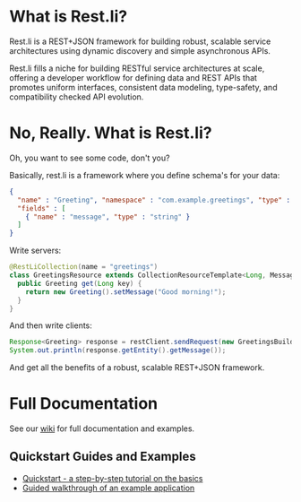What is Rest.li?
================
Rest.li is a REST+JSON framework for building robust, scalable service
architectures using dynamic discovery and simple asynchronous APIs.

Rest.li fills a niche for building RESTful service architectures at scale,
offering a developer workflow for defining data and REST APIs that promotes
uniform interfaces, consistent data modeling, type-safety, and compatibility
checked API evolution.

# No, Really.  What is Rest.li?

Oh, you want to see some code, don't you?

Basically, rest.li is a framework where you define schema's for your data:

```json
{
  "name" : "Greeting", "namespace" : "com.example.greetings", "type" : "record",
  "fields" : [
    { "name" : "message", "type" : "string" }
  ]
}
```

Write servers:

```java
@RestLiCollection(name = "greetings")
class GreetingsResource extends CollectionResourceTemplate<Long, Message> {
  public Greeting get(Long key) {
    return new Greeting().setMessage("Good morning!");
  }
}
```

And then write clients:

```java
Response<Greeting> response = restClient.sendRequest(new GreetingsBuilders.get().id(1L).build()).get();
System.out.println(response.getEntity().getMessage());
```

And get all the benefits of a robust, scalable REST+JSON framework.

# Full Documentation

See our [wiki](https://github.com/linkedin/rest.li/wiki) for full documentation and examples.

Quickstart Guides and Examples
------------------------------

* [Quickstart - a step-by-step tutorial on the basics](https://github.com/linkedin/rest.li/wiki/Quickstart:-A-Tutorial-Introduction-to-Rest.Li)
* [Guided walkthrough of an example application](https://github.com/linkedin/rest.li/wiki/Quick-Start-Guide)

